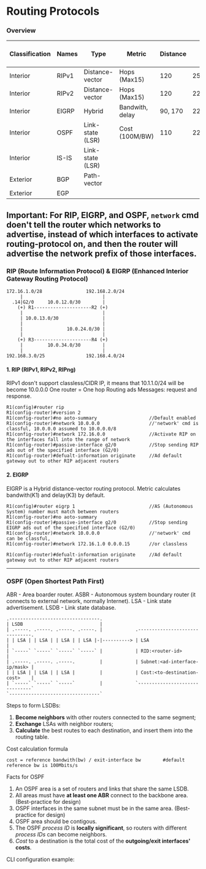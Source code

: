 # Routing Protocols

### Overview

|Classification|Names|Type|Metric|Distance|Advertising|IP-Header-Protocol|info-ad|Algorithms|Balance-path|
|----|---|---|---|---|---|---|---|---|---|
|Interior|RIPv1|Distance-vector|Hops (Max15)|120|255.255.255.255| |every 30s|Routing-by-rumor|1-32(4)|
|Interior|RIPv2|Distance-vector|Hops (Max15)|120|224.0.0.9| |every 30s|Routing-by-rumor|1-32(4)|
|Interior|EIGRP|Hybrid|Bandwith, delay|90, 170|224.0.0.10| | |0x58(88)| |1-32(4)|
|Interior|OSPF|Link-state (LSR)|Cost (100M/BW)|110|224.0.0.5,224.0.0.6|0x59(89)| |Dijkstra|1-32(4)|
|Interior|IS-IS|Link-state (LSR)| | | | |0x7C(124)|
|Exterior|BGP|Path-vector|
|Exterior|EGP|

**Important**: For RIP, EIGRP, and OSPF, `network` cmd doen't tell the router which networks to **advertise**, instead of which interfaces to **activate** routing-protocol on, and then the router will advertise the network prefix of those interfaces.
---

### RIP (Route Information Protocol) & EIGRP (Enhanced Interior Gateway Routing Protocol)
```
172.16.1.0/28                192.168.2.0/24
     |                             |       
  .14|G2/0     10.0.12.0/30        |       
    (+) R1---------------------R2 (+)      
     |                             |       
     | 10.0.13.0/30                |       
     |                             |       
     |                10.0.24.0/30 |       
     |                             |       
    (+) R3---------------------R4 (+)      
     |         10.0.34.0/30        |       
     |                             |       
192.168.3.0/25               192.168.4.0/24
```
#### 1. RIP (RIPv1, RIPv2, RIPng)
RIPv1 dosn't support classless/CIDR IP, it means that 10.1.1.0/24 will be become 10.0.0.0
One router = One hop
Routing ads Messages: request and response.
```
R1(config)#router rip 
R1(config-router)#version 2
R1(config-router)#no aoto-summary                   //Default enabled
R1(config-router)#network 10.0.0.0                  //'network' cmd is classful, 10.0.0.0 assumed to 10.0.0.0/8
R1(config-router)#network 172.16.0.0                //Activate RIP on the interfaces fall into the range of network
R1(config-router)#passive-interface g2/0            //Stop sending RIP ads out of the specified interface (G2/0)
R1(config-router)#defualt-information originate     //Ad default gateway out to other RIP adjacent routers
```
#### 2. EIGRP
EIGRP is a Hybrid distance-vector routing protocol. Metric calculates bandwith(K1) and delay(K3) by default.
```
R1(config)#router eigrp 1                           //AS (Autonomous System) number must match between routers
R1(config-router)#no aoto-summary
R1(config-router)#passive-interface g2/0            //Stop sending EIGRP ads out of the specified interface (G2/0)
R1(config-router)#network 10.0.0.0                  //'network' cmd can be classful,
R1(config-router)#network 172.16.1.0 0.0.0.15       //or classless

R1(config-router)#defualt-information originate     //Ad default gateway out to other RIP adjacent routers
```
---

### OSPF (Open Shortest Path First)

ABR - Area boarder router. ASBR - Autonomous system boundary router (it connects to external network, normally Internet).
LSA - Link state advertisement. LSDB - Link state database.
```
.---------------------------------.        
| LSDB                            |
| .-----. .-----. .-----. .-----. |            .-------------------------------.
| | LSA | | LSA | | LSA | | LSA |-|----------> | LSA                           |
| `-----` `-----` `-----` `-----` |            | RID:<router-id>               |
| .-----. .-----. .-----.         |            | Subnet:<ad-interface-ip/mask> |
| | LSA | | LSA | | LSA |         |            | Cost:<to-destination-cost>    |
| `-----` `-----` `-----`         |            `-------------------------------`
`---------------------------------` 
```
Steps to form LSDBs:
1. **Become neighbors** with other routers connected to the same segment;
2. **Exchange** LSAs with neighbor routers;
3. **Calculate** the best routes to each destination, and insert them into the routing table.

Cost calculation formula
```
cost = reference bandwith(bw) / exit-interface bw        #default reference bw is 100Mbits/s
```

Facts for OSPF
1. An OSPF area is a set of routers and links that share the same LSDB.
2. All areas must have **at least one ABR** connect to the backbone area. (Best-practice for design)
3. OSPF interfaces in the same subnet must be in the same area. (Best-practice for design)
4. OSPF area should be contigous.
5. The OSPF _process ID_ is **locally significant**, so routers with different _process IDs_ can become neighbors.
6. _Cost_ to a destination is the total cost of the **outgoing/exit interfaces' costs**.

CLI configuration example:
```

```
